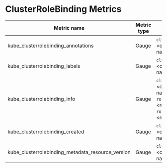 # ClusterRoleBinding Metrics

| Metric name                                       | Metric type | Labels/tags                                                                                                                      | Status       |
| ------------------------------------------------- | ----------- | -------------------------------------------------------------------------------------------------------------------------------- | ------------ |
| kube_clusterrolebinding_annotations               | Gauge       | `clusterrolebinding`=&lt;clusterrolebinding-name&gt;                                                                             | EXPERIMENTAL |
| kube_clusterrolebinding_labels                    | Gauge       | `clusterrolebinding`=&lt;clusterrolebinding-name&gt;                                                                             | EXPERIMENTAL |
| kube_clusterrolebinding_info                      | Gauge       | `clusterrolebinding`=&lt;clusterrolebinding-name&gt; <br> `roleref_kind`=&lt;role-kind&gt; <br> `roleref_name`=&lt;role-name&gt; | EXPERIMENTAL |
| kube_clusterrolebinding_created                   | Gauge       | `clusterrolebinding`=&lt;clusterrolebinding-name&gt;                                                                             | EXPERIMENTAL |
| kube_clusterrolebinding_metadata_resource_version | Gauge       | `clusterrolebinding`=&lt;clusterrolebinding-name&gt;                                                                             | EXPERIMENTAL |
